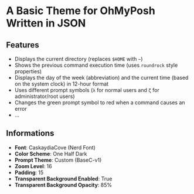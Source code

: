 # A Basic Theme for OhMyPosh Written in JSON

## Features

- Displays the current directory (replaces `$HOME` with `~`)
- Shows the previous command execution time (uses `roundrock` style properties)
- Displays the day of the week (abbreviation) and the current time (based on the system clock) in 12-hour format
- Uses different prompt symbols (`λ` for normal users and `ζ` for administrator/root users)
- Changes the green prompt symbol to red when a command causes an error
- ...

## Informations

- **Font**: CaskaydiaCove (Nerd Font)
- **Color Scheme**: One Half Dark
- **Prompt Theme**: Custom (BaseC-v1)
- **Zoom Level**: 16
- **Padding**: 15
- **Transparent Background Enabled**: True
- **Transparent Background Opacity**: 85%

